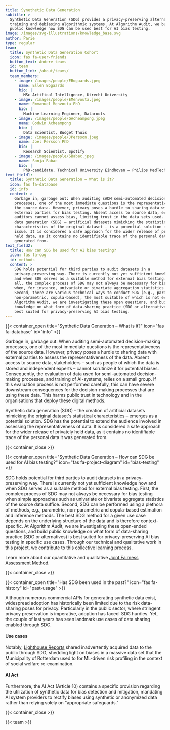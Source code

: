 ```yaml
---
title: Synethetic Data Generation
subtitle: >
  Synthetic Data Generation (SDG) provides a privacy-preserving alternative for
  training and debiasing algorithmic systems. At Algorithm Audit, we build
  public knowledge how SDG can be used best for AI bias testing.
image: /images/svg-illustrations/knowledge_base.svg
author: Parie
type: regular
team:
  title: Synthetic Data Generation Cohort
  icon: fas fa-user-friends
  button_text: Andere teams
  id: team
  button_link: /about/teams/
  team_members:
    - image: /images/people/EBogaards.jpeg
      name: Ellen Bogaards
      bio: |
        MSc Artifical Intelligence, Utrecht University
    - image: /images/people/EMenvouta.jpeg
      name: Emmanuel Menvouta PhD
      bio: |
        Machine Learning Engineer, Dataroots
    - image: /images/people/GAcheampong.jpeg
      name: Godwin Acheampong
      bio: |
        Data Scientist, Budget Thuis
    - image: /images/people/JPersson.jpeg
      name: Joel Persson PhD
      bio: |
        Research Scientist, Spotify
    - image: /images/people/SBabac.jpeg
      name: Sonja Babac
      bio: |
        PhD-candidate, Technical University Eindhoven – Philips MedTech
text_field1:
  title: Synthetic Data Generation – What is it?
  icon: fas fa-database
  id: info
  content: >
    Garbage in, garbage out: When auditing sADM semi-automated decision-making
    processes, one of the most immediate questions is the representativeness of
    the source data. However, privacy poses a hurdle to sharing data with
    external parties for bias testing. Absent access to source data, external
    auditors cannot assess bias, limiting trust in the data sets used. Synthetic
    data generation (SDG) – artificial datasets mimicking the statistical
    characteristics of the original dataset – is a potential solution for this
    issue. It is considered a safe approach for the wider release of privately
    held data, as it contains no identifiable trace of the personal data it was
    generated from.
text_field2:
  title: How can SDG be used for AI bias testing?
  icon: fas fa-cog
  id: methods
  content: >
    SDG holds potential for third parties to audit datasets in a
    privacy-preserving way. There is currently not yet sufficient knowledge how
    and when SDG serves as a suitable method for external bias testing. First of
    all, the complex process of SDG may not always be necessary for bias testing
    when, for instance, univariate or bivariate aggregation statistics suffice.
    Second, there are various technical ways to conduct SDG (e.g., parametric,
    non-parametric, copula-based), the most suitable of which is not evident. At
    Algorithm Audit, we are investigating these open questions, and build public
    knowledge on what form of data-sharing practice (SDG or alternatives) is
    best suited for privacy-preserving AI bias testing.
---
```


{{< container_open title="Synthetic Data Generation – What is it?" icon="fas fa-database" id="info" >}}

Garbage in, garbage out: When auditing semi-automated decision-making processes, one of the most immediate questions is the representativeness of the source data. However, privacy poses a hurdle to sharing data with external parties to assess the representativeness of the data. Absent access to source data, stakeholders – such as people of which the data is stored and independent experts – cannot scrutinize it for potential biases. Consequently, the evaluation of data used for semi-automated decision-making processes, and training of AI-systems, relies on a small group. If this evaluation process is not performed carefully, this can have severe downstream consequences for the decision-making processes that are using these data. This harms public trust in technology and in the organisations that deploy these digital methods.

Synthetic data generation (SDG) – the creation of artificial datasets mimicking the original dataset's statistical characteristics – emerges as a potential solution. SDG has the potential to extend the audience involved in assessing the representativeness of data. It is considered a safe approach for the wider release of privately held data, as it contains no identifiable trace of the personal data it was generated from.

{{< container_close >}}

{{< container_open title="Synthetic Data Generation – How can SDG be used for AI bias testing?" icon="fas fa-project-diagram" id="bias-testing" >}}

SDG holds potential for third parties to audit datasets in a privacy-preserving way. There is currently not yet sufficient knowledge how and when SDG serves as a suitable method for external bias testing. First, the complex process of SDG may not always be necessary for bias testing when simple approaches such as univariate or bivariate aggregate statistics of the source data suffice. Second, SDG can be performed using a plethora of methods, e.g., parametric, non-parametric and copula-based estimation and inference methods. The best SDG method for a given use case depends on the underlying structure of the data and is therefore context-specific. At Algorithm Audit, we are investigating these open-ended questions, and build public knowledge on what form of data-sharing practice (SDG or alternatives) is best suited for privacy-preserving AI bias testing in specific use cases. Through our technical and qualitative work in this project, we contribute to this collective learning process.

Learn more about our quantitative and qualitative [Joint Fairness Assessment Method](https://github.com/NGO-Algorithm-Audit/Bias_scan).

{{< container_close >}}

{{< container_open title="Has SDG been used in the past?" icon="fas fa-history" id="past-usage" >}}

Although numerous commercial APIs for generating synthetic data exist, widespread adoption has historically been limited due to the risk data-sharing poses for privacy. Particularly in the public sector, where stringent privacy preservation is imperative, adoption has faced  SDG hurdles. Yet, the couple of last years has seen landmark use cases of data sharing enabled through SDG.

#### Use cases

Notably, [Lighthouse Reports](https://www.lighthousereports.com/suspicion-machines-methodology/) shared inadvertently acquired data to the public through SDG, shedding light on biases in a massive data set that the Municipality of Rotterdam used to for ML-driven risk profiling in the context of social welfare re-examination.

#### AI Act

Furthermore, the AI Act (Article 10) contains a specific provision regarding the utilization of synthetic data for bias detection and mitigation, mandating AI system providers to rectify biases using synthetic or anonymized data rather than relying solely on "appropriate safeguards."

{{< container_close >}}

{{< team >}}
